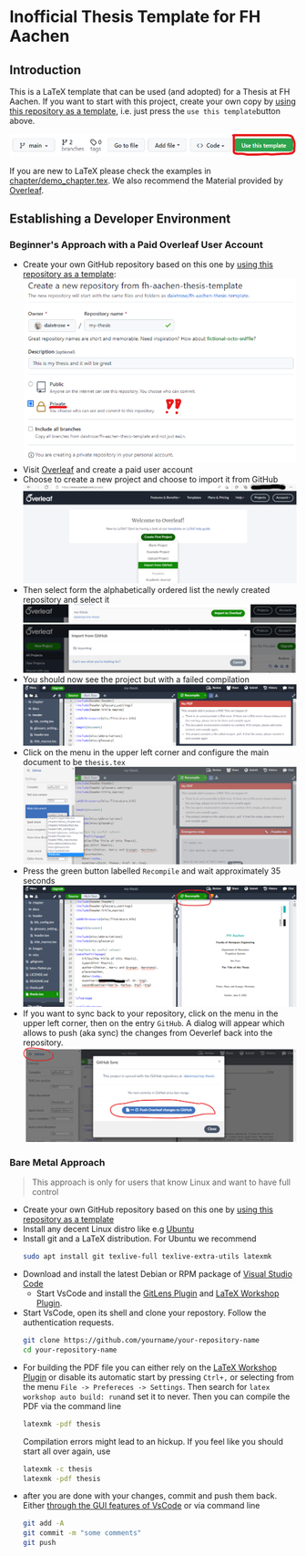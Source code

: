 # Inofficial Thesis Template for FH Aachen

## Introduction

This is a LaTeX template that can be used (and adopted) for a Thesis at FH Aachen. If you want to start with this project, create your own copy by [using this repository as a template](https://docs.github.com/en/repositories/creating-and-managing-repositories/creating-a-repository-from-a-template), i.e. just press the `use this template`button above. 

![a screenshot of the button row highlighting the "use thsi template" button](docs/images/use-this-template.png)

If you are new to LaTeX please check the examples in [chapter/demo_chapter.tex](chapter/demo_chapter.tex). We also recommend the Material provided by [Overleaf](https://www.overleaf.com/).

## Establishing a Developer Environment 

### Beginner's Approach with a Paid Overleaf User Account 

- Create your own GitHub repository based on this one by [using this repository as a template](https://docs.github.com/en/repositories/creating-and-managing-repositories/creating-a-repository-from-a-template):
  ![](docs/images/screenshot_first_steps_1.png)
- Visit [Overleaf](https://www.overleaf.com/) and create a paid user account
- Choose to create a new project and choose to import it from GitHub
  ![](docs/images/screenshot_first_steps_2.png)
- Then select form the alphabetically ordered list the newly created repository and select it
  ![](docs/images/screenshot_first_steps_3.png)
  ![](docs/images/screenshot_first_steps_4.png)
- You should now see the project but with a failed compilation
  ![](docs/images/screenshot_first_steps_5.png)
- Click on the menu in the upper left corner and configure the main document to be `thesis.tex`  
![](docs/images/screenshot_first_steps_6.png)
- Press the green button labelled `Recompile` and wait approximately 35 seconds 
![](docs/images/screenshot_first_steps_7.png)
- If you want to sync back to your repository, click on the menu in the upper left corner, then on the entry `GitHub`. A dialog will appear which allows to push (aka sync) the changes from Oeverlef back into the repository.  
![](docs/images/screenshot_first_steps_8.png)

### Bare Metal Approach

> This approach is only for users that know Linux and want to have full control

- Create your own GitHub repository based on this one by [using this repository as a template](https://docs.github.com/en/repositories/creating-and-managing-repositories/creating-a-repository-from-a-template)
- Install any decent Linux distro like e.g [Ubuntu](https://ubuntu.com/)
- Install git and a LaTeX distribution. For Ubuntu we recommend 
  ```bash
  sudo apt install git texlive-full texlive-extra-utils latexmk 
  ``` 
- Download and install the latest Debian or RPM package of [Visual Studio Code](https://code.visualstudio.com/)
  - Start VsCode and install the [GitLens Plugin](https://marketplace.visualstudio.com/items?itemName=eamodio.gitlens) and [LaTeX Workshop Plugin](https://marketplace.visualstudio.com/items?itemName=James-Yu.latex-workshop). 
- Start VsCode, open its shell and clone your repostory. Follow the authentication requests. 
  ```bash
  git clone https://github.com/yourname/your-repository-name
  cd your-repository-name
  ```
- For building the PDF file you can either rely on the [LaTeX Workshop Plugin](https://marketplace.visualstudio.com/items?itemName=James-Yu.latex-workshop) or disable its automatic start by pressing `Ctrl+,` or selecting from the menu `File -> Prefereces -> Settings`. Then search for `latex workshop auto build: run`and set it to never. Then you can compile the PDF via the command line
  ```bash
  latexmk -pdf thesis
  ```
  Compilation errors might lead to an hickup. If you feel like you should start all over again, use  
  ```bash
  latexmk -c thesis
  latexmk -pdf thesis
  ```
- after you are done with your changes, commit and push them back. Either [through the GUI features of VsCode](https://code.visualstudio.com/docs/editor/versioncontrol) or via command line
  ```bash
  git add -A
  git commit -m "some comments"
  git push
  ```

